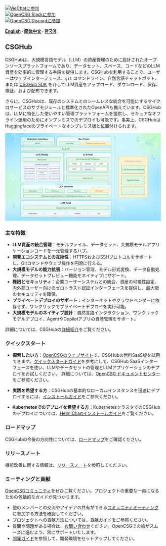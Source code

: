 
[![WeChatに参加](https://img.shields.io/badge/wechat-join_chat-white.svg?logo=wechat&style=social)](./docs/images/wechat-assistant-new.png)  
[![OpenCSG Slackに参加](https://img.shields.io/badge/slack-join_chat-white.svg?logo=slack&style=social)](https://join.slack.com/t/opencsghq/shared_invite/zt-2fmtem7hs-s_RmMeoOIoF1qzslql2q~A)  
[![OpenCSG Discordに参加](https://img.shields.io/badge/discord-join_chat-white.svg?logo=discord&style=social)](https://discord.gg/bXnu4C9BkR)  

**[English](README.md) ∙ [简体中文](README_zh.md) ∙ [한국어](README_kr.md)**

## CSGHub

CSGHubは、大規模言語モデル（LLM）の資産管理のために設計されたオープンソースプラットフォームであり、データセット、スペース、コードなどのLLM資産を効率的に管理する手段を提供します。CSGHubを利用することで、ユーザーはウェブインターフェース、`git` コマンドライン、自然言語チャットボット、または [CSGHub SDK](https://github.com/OpenCSGs/csghub-sdk) を介してLLM資産をアップロード、ダウンロード、保存、検証、および配布できます。

さらに、CSGHubは、既存のシステムとのシームレスな統合を可能にするマイクロサービスのサブモジュールと標準化されたOpenAPIも備えています。CSGHubは、LLMに特化した使いやすい管理プラットフォームを提供し、セキュアなオフライン運用のためにオンプレミスでのデプロイも可能です。事実上、CSGHubはHuggingfaceのプライベートなオンプレミス版と位置付けられます。

![CSGHub](./docs/images/csghub_framework.png)

### 主な特徴

- **LLM資産の統合管理**：モデルファイル、データセット、大規模モデルアプリケーションコードを一元管理するハブ。  
- **開発エコシステムとの互換性**：HTTPSおよびSSHプロトコルをサポートし、Gitコマンドやウェブ操作を円滑に行える。  
- **大規模モデルの能力拡張**：バージョン管理、モデル形式変換、データ自動処理、データセットプレビュー機能をネイティブにサポート。  
- **権限とセキュリティ**：企業ユーザーシステムとの統合、資産の可視性設定、内外部ユーザー向けのゼロトラスト認証インターフェースを提供し、最大限のセキュリティを確保。  
- **プライベートデプロイのサポート**：インターネットやクラウドベンダーに依存せず、ワンクリックでプライベートデプロイを実行可能。  
- **大規模モデルのネイティブ設計**：自然言語インタラクション、ワンクリックモデルデプロイ、AgentやCopilotアプリの資産管理をサポート。

詳細については、CSGHubの[詳細紹介](./docs/detailed_intro_en.md)をご覧ください。

### クイックスタート

- **探索したい方**：[OpenCSGのウェブサイト](https://opencsg.com/models)で、CSGHubの無料SaaS版を試用できます。[クイックスタートガイド](./docs/csghub_saas_en.md)を参考にして、CSGHub SaaSインターフェースを使い、LLMやデータセットの管理とLLMアプリケーションのデプロイをお試しください。
詳細については、[OpenCSG ドキュメントセンター](https://opencsg.com/docs/en/intro)をご参照ください。

- **実践を希望する方**：CSGHubの基本的なローカルインスタンスを迅速にデプロイするには、[インストールガイド](https://github.com/OpenCSGs/csghub-installer/tree/main/docker-compose/csghub)をご参照ください。

- **Kubernetesでのデプロイを希望する方**：KubernetesクラスタでのCSGHubのデプロイについては、[Helm Chartインストールガイド](https://github.com/OpenCSGs/csghub-installer/tree/main/helm-chart)をご覧ください。

### ロードマップ

CSGHubの今後の方向性については、[ロードマップ](./docs/roadmap_en.md)をご確認ください。

### リリースノート

機能改善に関する情報は、[リリースノート](./docs/release_notes.md)を参照してください。

### ミーティングと貢献

[OpenCSGコミュニティ](https://github.com/OpenCSGs/community)をぜひご覧ください。プロジェクトの重要な一員になるための包括的なガイドが見つかります。

- 他のメンバーとの交流やアイデアの共有ができる[コミュニティミーティング](https://github.com/OpenCSGs/community?tab=readme-ov-file#community-meeting)に参加する方法を確認してください。  
- プロジェクトへの貢献方法については、[貢献ガイド](https://github.com/OpenCSGs/community/blob/main/guidelines/CONTRIBUTING_en.md)をご参照ください。  
- 質問や問題がある場合は、[お問い合わせ](https://github.com/OpenCSGs/community?tab=readme-ov-file#questions-and-issues)ください。OpenCSGでの旅がスムーズに進むよう、常にサポートいたします。  
- [開発ガイド](./docs/setup_en.md)を参照して、開発環境をセットアップしてください。
